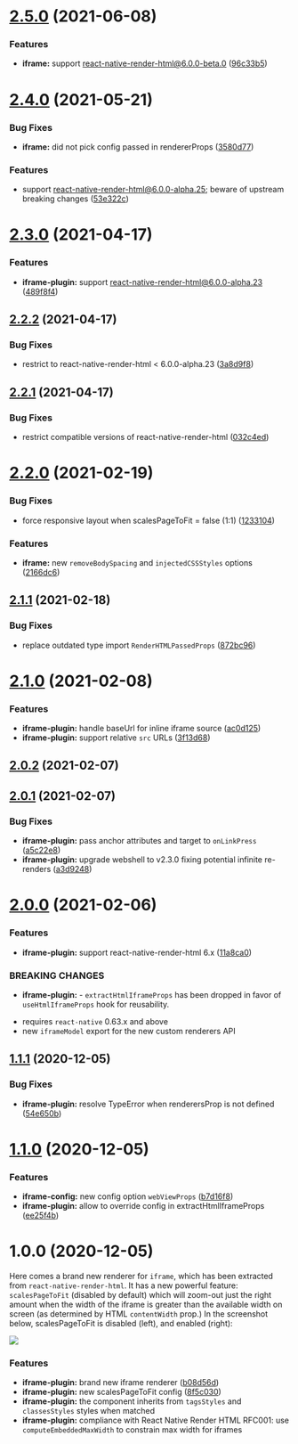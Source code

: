 # [2.5.0](https://github.com/native-html/plugins/compare/@native-html/iframe-plugin@2.4.0...@native-html/iframe-plugin@2.5.0) (2021-06-08)


### Features

* **iframe:** support react-native-render-html@6.0.0-beta.0 ([96c33b5](https://github.com/native-html/plugins/commit/96c33b56ad24a98f76142aad46007d7fbb28699f))

# [2.4.0](https://github.com/native-html/plugins/compare/@native-html/iframe-plugin@2.3.0...@native-html/iframe-plugin@2.4.0) (2021-05-21)


### Bug Fixes

* **iframe:** did not pick config passed in rendererProps ([3580d77](https://github.com/native-html/plugins/commit/3580d7781c75ed0a5f3707d5b2fe18c0d8fe6926))


### Features

* support react-native-render-html@6.0.0-alpha.25; beware of upstream breaking changes ([53e322c](https://github.com/native-html/plugins/commit/53e322cad64aece27d5c95c1bc9fb4a3095addbd))

# [2.3.0](https://github.com/native-html/plugins/compare/@native-html/iframe-plugin@2.2.2...@native-html/iframe-plugin@2.3.0) (2021-04-17)


### Features

* **iframe-plugin:** support react-native-render-html@6.0.0-alpha.23 ([489f8f4](https://github.com/native-html/plugins/commit/489f8f4fec58281a2cb1b4180f886a97bddc00d3))

## [2.2.2](https://github.com/native-html/plugins/compare/@native-html/iframe-plugin@2.2.1...@native-html/iframe-plugin@2.2.2) (2021-04-17)


### Bug Fixes

* restrict to react-native-render-html < 6.0.0-alpha.23 ([3a8d9f8](https://github.com/native-html/plugins/commit/3a8d9f8fada412d5adae663338b4661a20b19be3))

## [2.2.1](https://github.com/native-html/plugins/compare/@native-html/iframe-plugin@2.2.0...@native-html/iframe-plugin@2.2.1) (2021-04-17)


### Bug Fixes

* restrict compatible versions of react-native-render-html ([032c4ed](https://github.com/native-html/plugins/commit/032c4ed035150471c914d6406fe7b2b2237035fe))

# [2.2.0](https://github.com/native-html/plugins/compare/@native-html/iframe-plugin@2.1.1...@native-html/iframe-plugin@2.2.0) (2021-02-19)


### Bug Fixes

* force responsive layout when scalesPageToFit = false (1:1) ([1233104](https://github.com/native-html/plugins/commit/12331044fd9f21e443086ca7bd50d37c3ceaa8eb))


### Features

* **iframe:** new `removeBodySpacing` and `injectedCSSStyles` options ([2166dc6](https://github.com/native-html/plugins/commit/2166dc6139065d19a8d1bf914f9bad055c59389b))

## [2.1.1](https://github.com/native-html/plugins/compare/@native-html/iframe-plugin@2.1.0...@native-html/iframe-plugin@2.1.1) (2021-02-18)


### Bug Fixes

* replace outdated type import `RenderHTMLPassedProps` ([872bc96](https://github.com/native-html/plugins/commit/872bc965d8b5c5e8e37430060a2edc343549623f))

# [2.1.0](https://github.com/native-html/plugins/compare/@native-html/iframe-plugin@2.0.2...@native-html/iframe-plugin@2.1.0) (2021-02-08)


### Features

* **iframe-plugin:** handle baseUrl for inline iframe source ([ac0d125](https://github.com/native-html/plugins/commit/ac0d125e0ba30aeadbb3314fab40c478b824ee99))
* **iframe-plugin:** support relative `src` URLs ([3f13d68](https://github.com/native-html/plugins/commit/3f13d684827242f169ff5e8f9e7dca3d1c92d823))

## [2.0.2](https://github.com/native-html/plugins/compare/@native-html/iframe-plugin@2.0.1...@native-html/iframe-plugin@2.0.2) (2021-02-07)

## [2.0.1](https://github.com/native-html/plugins/compare/@native-html/iframe-plugin@2.0.0...@native-html/iframe-plugin@2.0.1) (2021-02-07)


### Bug Fixes

* **iframe-plugin:** pass anchor attributes and target to `onLinkPress` ([a5c22e8](https://github.com/native-html/plugins/commit/a5c22e81f8cff0eba82c363ac453e7118a5e200d))
* **iframe-plugin:** upgrade webshell to v2.3.0 fixing potential infinite re-renders ([a3d9248](https://github.com/native-html/plugins/commit/a3d92486ecd75e30c48d18f14042ec435ca9678d))

# [2.0.0](https://github.com/native-html/plugins/compare/@native-html/iframe-plugin@1.1.1...@native-html/iframe-plugin@2.0.0) (2021-02-06)


### Features

* **iframe-plugin:** support react-native-render-html 6.x ([11a8ca0](https://github.com/native-html/plugins/commit/11a8ca04e2e864de145b9189cfb526fb345782ae))


### BREAKING CHANGES

* **iframe-plugin:** - `extractHtmlIframeProps` has been dropped in favor of
`useHtmlIframeProps` hook for reusability.
- requires `react-native` 0.63.x and above
- new `iframeModel` export for the new custom renderers API

## [1.1.1](https://github.com/native-html/plugins/compare/@native-html/iframe-plugin@1.1.0...@native-html/iframe-plugin@1.1.1) (2020-12-05)


### Bug Fixes

* **iframe-plugin:** resolve TypeError when renderersProp is not defined ([54e650b](https://github.com/native-html/plugins/commit/54e650b9046aeae12f63ed94c41d19347e97d725))

# [1.1.0](https://github.com/native-html/plugins/compare/@native-html/iframe-plugin@1.0.0...@native-html/iframe-plugin@1.1.0) (2020-12-05)


### Features

* **iframe-config:** new config option `webViewProps` ([b7d16f8](https://github.com/native-html/plugins/commit/b7d16f80d6fd110bc09889a4767e10c43fdec401))
* **iframe-plugin:** allow to override config in extractHtmlIframeProps ([ee25f4b](https://github.com/native-html/plugins/commit/ee25f4b8fa5e819d22ddcb01e0d24ae8ec8f6712))

# 1.0.0 (2020-12-05)

Here comes a brand new renderer for `iframe`, which has been extracted from
`react-native-render-html`. It has a new powerful feature: `scalesPageToFit`
(disabled by default) which will zoom-out just the right amount when the width
of the iframe is greater than the available width on screen (as determined by
HTML `contentWidth` prop.) In the screenshot below, scalesPageToFit is disabled
(left), and enabled (right):

![](https://github.com/native-html/plugins/blob/master/images/scalesPageToFit.jpg)

### Features

* **iframe-plugin:** brand new iframe renderer ([b08d56d](https://github.com/native-html/plugins/commit/b08d56d4b39914a15dffb556ab01528b24360365))
* **iframe-plugin:** new scalesPageToFit config ([8f5c030](https://github.com/native-html/plugins/commit/8f5c030e7080d2ee861cbbc7db49d214529679f6))
* **iframe-plugin:** the component inherits from `tagsStyles` and `classesStyles` styles when matched
* **iframe-plugin:** compliance with React Native Render HTML RFC001: use `computeEmbeddedMaxWidth` to constrain max width for iframes

